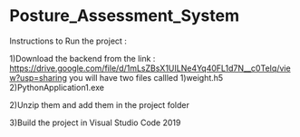 # Posture_Assessment_System

Instructions to Run the project : 

1)Download the backend from the link : https://drive.google.com/file/d/1mLsZBsX1UILNe4Yq40FL1d7N__c0TeIq/view?usp=sharing
you will have two files callled 1)weight.h5 2)PythonApplication1.exe

2)Unzip them and add them in the project folder

3)Build the project in Visual Studio Code 2019
